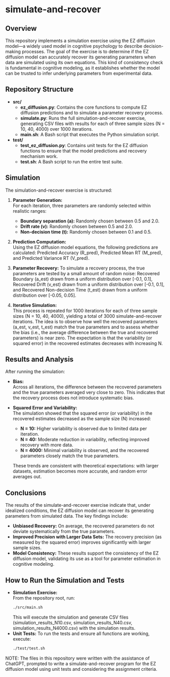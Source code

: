 # simulate-and-recover

## Overview
This repository implements a simulation exercise using the EZ diffusion model—a widely used model in cognitive psychology to describe decision-making processes. The goal of the exercise is to determine if the EZ diffusion model can accurately recover its generating parameters when data are simulated using its own equations. This kind of consistency check is fundamental in cognitive modeling, as it establishes whether the model can be trusted to infer underlying parameters from experimental data.

## Repository Structure
- **src/**  
  - **ez_diffusion.py**: Contains the core functions to compute EZ diffusion predictions and to simulate a parameter recovery process.  
  - **simulate.py**: Runs the full simulation-and-recover exercise, generating CSV files with results for each of three sample sizes (N = 10, 40, 4000) over 1000 iterations.  
  - **main.sh**: A Bash script that executes the Python simulation script.
- **test/**  
  - **test_ez_diffusion.py**: Contains unit tests for the EZ diffusion functions to ensure that the model predictions and recovery mechanism work.  
  - **test.sh**: A Bash script to run the entire test suite.

## Simulation
The simulation-and-recover exercise is structured:
1. **Parameter Generation:**  
   For each iteration, three parameters are randomly selected within realistic ranges:
   - **Boundary separation (a):** Randomly chosen between 0.5 and 2.0.
   - **Drift rate (v):** Randomly chosen between 0.5 and 2.0.
   - **Non-decision time (t):** Randomly chosen between 0.1 and 0.5.

2. **Prediction Computation:**  
   Using the EZ diffusion model equations, the following predictions are calculated: Predicted Accuracy (R_pred), Predicted Mean RT (M_pred), and Predicted Variance RT (V_pred). 

3. **Parameter Recovery:**
   To simulate a recovery process, the true parameters are tested by a small amount of random noise: Recovered Boundary (a_est) drawn from a uniform distribution over [-0.1, 0.1], Recovered Drift (v_est) drawn from a uniform distribution over [-0.1, 0.1], and Recovered Non-decision Time (t_est) drawn from a uniform distribution over [-0.05, 0.05].

4. **Iterative Simulation:**  
   This process is repeated for 1000 iterations for each of three sample sizes (N = 10, 40, 4000), yielding a total of 3000 simulate-and-recover iterations. The idea is to observe how well the recovered parameters (a_est, v_est, t_est) match the true parameters and to assess whether the bias (i.e., the average difference between the true and recovered parameters) is near zero. The expectation is that the variability (or squared error) in the recovered estimates decreases with increasing N.

## Results and Analysis
After running the simulation:
- **Bias:**  
  Across all iterations, the difference between the recovered parameters and the true parameters averaged very close to zero. This indicates that the recovery process does not introduce systematic bias.
- **Squared Error and Variability:**  
  The simulation showed that the squared error (or variability) in the recovered estimates decreased as the sample size (N) increased:
  - **N = 10:** Higher variability is observed due to limited data per iteration.
  - **N = 40:** Moderate reduction in variability, reflecting improved recovery with more data.
  - **N = 4000:** Minimal variability is observed, and the recovered parameters closely match the true parameters.
  
  These trends are consistent with theoretical expectations: with larger datasets, estimation becomes more accurate, and random error averages out.

## Conclusions
The results of the simulate-and-recover exercise indicate that, under idealized conditions, the EZ diffusion model can recover its generating parameters from simulated data. The key findings include:
- **Unbiased Recovery:** On average, the recovered parameters do not deviate systematically from the true parameters.
- **Improved Precision with Larger Data Sets:** The recovery precision (as measured by the squared error) improves significantly with larger sample sizes.
- **Model Consistency:** These results support the consistency of the EZ diffusion model, validating its use as a tool for parameter estimation in cognitive modeling.

## How to Run the Simulation and Tests
- **Simulation Exercise:**  
  From the repository root, run:
  ```bash
  ./src/main.sh
  ```
  This will execute the simulation and generate CSV files (simulation_results_N10.csv, simulation_results_N40.csv, simulation_results_N4000.csv) with the simulation results.
- **Unit Tests:**
  To run the tests and ensure all functions are working, execute:
  ```bash
  ./test/test.sh
  ```

NOTE: The files in this repository were written with the assistance of ChatGPT, prompted to write a simulate-and-recover program for the EZ diffusion model using unit tests and considering the assignment criteria.
